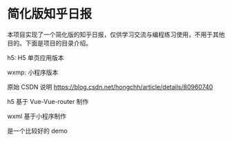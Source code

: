 # 简化版知乎日报

本项目实现了一个简化版的知乎日报，仅供学习交流与编程练习使用，不用于其他目的。下面是项目的目录介绍。

h5: H5 单页应用版本

wxmp: 小程序版本

原始 CSDN 说明 https://blog.csdn.net/hongchh/article/details/80960740

h5 基于 Vue-Vue-router 制作

wxml 基于小程序制作

是一个比较好的 demo
